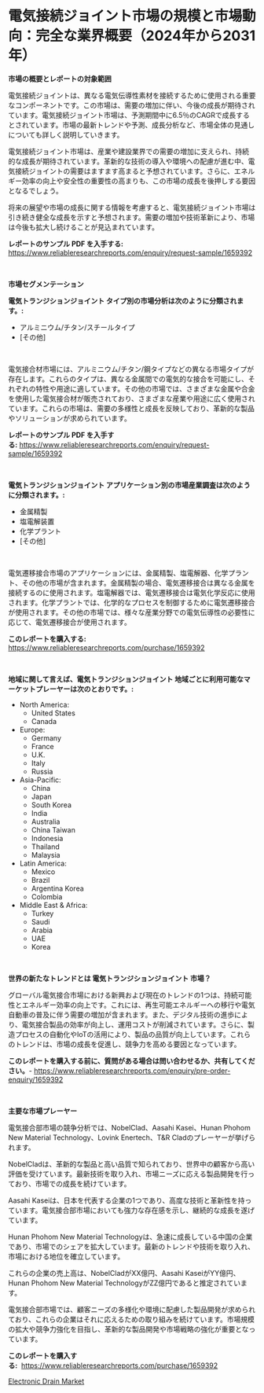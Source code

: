 <p><h1>電気接続ジョイント市場の規模と市場動向：完全な業界概要（2024年から2031年）</h1></p><p><strong>市場の概要とレポートの対象範囲</strong></p>
<p><p>電気接続ジョイントは、異なる電気伝導性素材を接続するために使用される重要なコンポーネントです。この市場は、需要の増加に伴い、今後の成長が期待されています。電気接続ジョイント市場は、予測期間中に6.5％のCAGRで成長するとされています。市場の最新トレンドや予測、成長分析など、市場全体の見通しについても詳しく説明していきます。</p><p>電気接続ジョイント市場は、産業や建設業界での需要の増加に支えられ、持続的な成長が期待されています。革新的な技術の導入や環境への配慮が進む中、電気接続ジョイントの需要はますます高まると予想されています。さらに、エネルギー効率の向上や安全性の重要性の高まりも、この市場の成長を後押しする要因となるでしょう。</p><p>将来の展望や市場の成長に関する情報を考慮すると、電気接続ジョイント市場は引き続き健全な成長を示すと予想されます。需要の増加や技術革新により、市場は今後も拡大し続けることが見込まれています。</p></p>
<p><strong>レポートのサンプル PDF を入手する:</strong> <a href="https://www.reliableresearchreports.com/enquiry/request-sample/1659392">https://www.reliableresearchreports.com/enquiry/request-sample/1659392</a></p>
<p>&nbsp;</p>
<p><strong>市場セグメンテーション</strong></p>
<p><strong>電気トランジションジョイント タイプ別の市場分析は次のように分類されます。:</strong></p>
<p><ul><li>アルミニウム/チタン/スチールタイプ</li><li>[その他]</li></ul></p>
<p>&nbsp;</p>
<p><p>電気接合材市場には、アルミニウム/チタン/鋼タイプなどの異なる市場タイプが存在します。これらのタイプは、異なる金属間での電気的な接合を可能にし、それぞれの特性や用途に適しています。その他の市場では、さまざまな金属や合金を使用した電気接合材が販売されており、さまざまな産業や用途に広く使用されています。これらの市場は、需要の多様性と成長を反映しており、革新的な製品やソリューションが求められています。</p></p>
<p><strong>レポートのサンプル PDF を入手する:</strong>&nbsp;<a href="https://www.reliableresearchreports.com/enquiry/request-sample/1659392">https://www.reliableresearchreports.com/enquiry/request-sample/1659392</a></p>
<p>&nbsp;</p>
<p><strong> 電気トランジションジョイント アプリケーション別の市場産業調査は次のように分類されます。:</strong></p>
<p><ul><li>金属精製</li><li>塩電解装置</li><li>化学プラント</li><li>[その他]</li></ul></p>
<p>&nbsp;</p>
<p><p>電気遷移接合市場のアプリケーションには、金属精製、塩電解器、化学プラント、その他の市場が含まれます。金属精製の場合、電気遷移接合は異なる金属を接続するのに使用されます。塩電解器では、電気遷移接合は電気化学反応に使用されます。化学プラントでは、化学的なプロセスを制御するために電気遷移接合が使用されます。その他の市場では、様々な産業分野での電気伝導性の必要性に応じて、電気遷移接合が使用されます。</p></p>
<p><strong>このレポートを購入する:</strong>&nbsp; <a href="https://www.reliableresearchreports.com/purchase/1659392">https://www.reliableresearchreports.com/purchase/1659392</a></p>
<p>&nbsp;</p>
<p><strong>地域に関して言えば、電気トランジションジョイント 地域ごとに利用可能なマーケットプレーヤーは次のとおりです。:</strong></p>
<p><ul>
    <li>
        North America:
        <ul>
            <li>United States</li>
            <li>Canada</li>
        </ul>
    </li>
    <li>
        Europe:
        <ul>
            <li>Germany</li>
            <li>France</li>
            <li>U.K.</li>
            <li>Italy</li>
            <li>Russia</li>
        </ul>
    </li>
    <li>
        Asia-Pacific:
        <ul>
            <li>China</li>
            <li>Japan</li>
            <li>South Korea</li>
            <li>India</li>
            <li>Australia</li>
            <li>China Taiwan</li>
            <li>Indonesia</li>
            <li>Thailand</li>
            <li>Malaysia</li>
        </ul>
    </li>
    <li>
        Latin America:
        <ul>
            <li>Mexico</li>
            <li>Brazil</li>
            <li>Argentina Korea</li>
            <li>Colombia</li>
        </ul>
    </li>
    <li>
        Middle East & Africa:
        <ul>
            <li>Turkey</li>
            <li>Saudi</li>
            <li>Arabia</li>
            <li>UAE</li>
            <li>Korea</li>
        </ul>
    </li>
    </ul></p>
<p>&nbsp;</p>
<p><strong>世界の新たなトレンドとは 電気トランジションジョイント 市場？</strong></p>
<p><p>グローバル電気接合市場における新興および現在のトレンドの1つは、持続可能性とエネルギー効率の向上です。これには、再生可能エネルギーへの移行や電気自動車の普及に伴う需要の増加が含まれます。また、デジタル技術の進歩により、電気接合製品の効率が向上し、運用コストが削減されています。さらに、製造プロセスの自動化やIoTの活用により、製品の品質が向上しています。これらのトレンドは、市場の成長を促進し、競争力を高める要因となっています。</p></p>
<p><strong>このレポートを購入する前に、質問がある場合は問い合わせるか、共有してください。</strong>- <a href="https://www.reliableresearchreports.com/enquiry/pre-order-enquiry/1659392">https://www.reliableresearchreports.com/enquiry/pre-order-enquiry/1659392</a></p>
<p>&nbsp;</p>
<p><strong>主要な市場プレーヤー</strong></p>
<p><p>電気接合部市場の競争分析では、NobelClad、Aasahi Kasei、Hunan Phohom New Material Technology、Lovink Enertech、T&R Cladのプレーヤーが挙げられます。</p><p>NobelCladは、革新的な製品と高い品質で知られており、世界中の顧客から高い評価を受けています。最新技術を取り入れ、市場ニーズに応える製品開発を行っており、市場での成長を続けています。</p><p>Aasahi Kaseiは、日本を代表する企業の1つであり、高度な技術と革新性を持っています。電気接合部市場においても強力な存在感を示し、継続的な成長を遂げています。</p><p>Hunan Phohom New Material Technologyは、急速に成長している中国の企業であり、市場でのシェアを拡大しています。最新のトレンドや技術を取り入れ、市場における地位を確立しています。</p><p>これらの企業の売上高は、NobelCladがXX億円、Aasahi KaseiがYY億円、Hunan Phohom New Material TechnologyがZZ億円であると推定されています。</p><p>電気接合部市場では、顧客ニーズの多様化や環境に配慮した製品開発が求められており、これらの企業はそれに応えるための取り組みを続けています。市場規模の拡大や競争力強化を目指し、革新的な製品開発や市場戦略の強化が重要となっています。</p></p>
<p><strong>このレポートを購入する:</strong>&nbsp;&nbsp;<a href="https://www.reliableresearchreports.com/purchase/1659392">https://www.reliableresearchreports.com/purchase/1659392</a></p>
<p><p><a href="https://copper-carbon-84f.notion.site/Electronic-Drain-Market-Research-Report-Reveals-The-Latest-Trends-And-Opportunities-of-this-Market-f-b3de17ec0bf1442b80953eba99452a58">Electronic Drain Market</a></p></p>